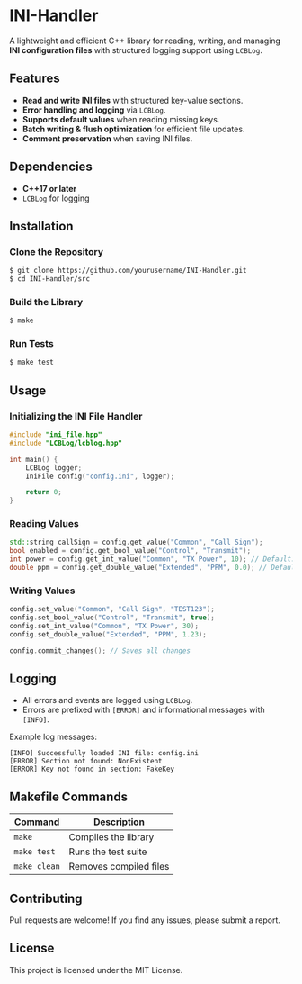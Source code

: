 # INI-Handler

A lightweight and efficient C++ library for reading, writing, and managing **INI configuration files** with structured logging support using `LCBLog`.

## Features
- **Read and write INI files** with structured key-value sections.
- **Error handling and logging** via `LCBLog`.
- **Supports default values** when reading missing keys.
- **Batch writing & flush optimization** for efficient file updates.
- **Comment preservation** when saving INI files.

## Dependencies
- **C++17 or later**
- `LCBLog` for logging

## Installation

### Clone the Repository
```sh
$ git clone https://github.com/yourusername/INI-Handler.git
$ cd INI-Handler/src
```

### Build the Library
```sh
$ make
```

### Run Tests
```sh
$ make test
```

## Usage

### Initializing the INI File Handler
```cpp
#include "ini_file.hpp"
#include "LCBLog/lcblog.hpp"

int main() {
    LCBLog logger;
    IniFile config("config.ini", logger);

    return 0;
}
```

### Reading Values
```cpp
std::string callSign = config.get_value("Common", "Call Sign");
bool enabled = config.get_bool_value("Control", "Transmit");
int power = config.get_int_value("Common", "TX Power", 10); // Default: 10
double ppm = config.get_double_value("Extended", "PPM", 0.0); // Default: 0.0
```

### Writing Values
```cpp
config.set_value("Common", "Call Sign", "TEST123");
config.set_bool_value("Control", "Transmit", true);
config.set_int_value("Common", "TX Power", 30);
config.set_double_value("Extended", "PPM", 1.23);

config.commit_changes(); // Saves all changes
```

## Logging
- All errors and events are logged using `LCBLog`.
- Errors are prefixed with `[ERROR]` and informational messages with `[INFO]`.

Example log messages:
```
[INFO] Successfully loaded INI file: config.ini
[ERROR] Section not found: NonExistent
[ERROR] Key not found in section: FakeKey
```

## Makefile Commands
| Command      | Description                 |
|-------------|-----------------------------|
| `make`      | Compiles the library         |
| `make test` | Runs the test suite          |
| `make clean`| Removes compiled files       |

## Contributing
Pull requests are welcome! If you find any issues, please submit a report.

## License
This project is licensed under the MIT License.

